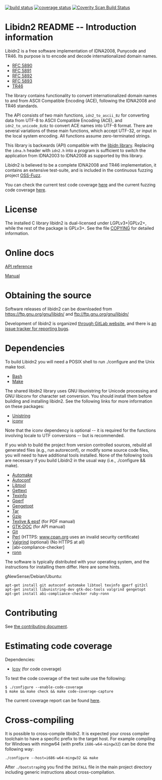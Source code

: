 [![build status](https://gitlab.com/libidn/libidn2/badges/master/build.svg)](https://gitlab.com/libidn/libidn2/pipelines)
[![coverage status](https://gitlab.com/libidn/libidn2/badges/master/coverage.svg)](https://libidn.gitlab.io/libidn2/coverage)
[![Coverity Scan Build Status](https://scan.coverity.com/projects/12080/badge.svg)](https://scan.coverity.com/projects/libidn2)


# Libidn2 README -- Introduction information

Libidn2 is a free software implementation of IDNA2008, Punycode and TR46.
Its purpose is to encode and decode internationalized domain names.

 * [RFC 5890](https://tools.ietf.org/html/rfc5890)
 * [RFC 5891](https://tools.ietf.org/html/rfc5891)
 * [RFC 5892](https://tools.ietf.org/html/rfc5892)
 * [RFC 5893](https://tools.ietf.org/html/rfc5893)
 * [TR46](http://www.unicode.org/reports/tr46/)

The library contains functionality to convert internationalized domain names
to and from ASCII Compatible Encoding (ACE), following the IDNA2008 and TR46
standards.

The API consists of two main functions, ```idn2_to_ascii_8z``` for
converting data from UTF-8 to ASCII Compatible Encoding (ACE), and
```idn2_to_unicode_8z8z``` to convert ACE names into UTF-8
format. There are several variations of these main functions, which
accept UTF-32, or input in the local system encoding. All functions
assume zero-terminated strings.

This library is backwards (API) compatible with the [libidn
library](https://www.gnu.org/software/libidn/).  Replacing the
```idna.h``` header with ```idn2.h``` into a program is sufficient to
switch the application from IDNA2003 to IDNA2008 as supported by this
library.

Libidn2 is believed to be a complete IDNA2008 and TR46 implementation,
it contains an extensive test-suite, and is included in the continuous
fuzzing project [OSS-Fuzz](https://bugs.chromium.org/p/oss-fuzz/issues/list?q=libidn2).

You can check the current test code coverage [here](https://libidn.gitlab.io/libidn2/coverage/index.html)
and the current fuzzing code coverage [here](https://libidn.gitlab.io/libidn2/fuzz-coverage/index.html).


# License

The installed C library libidn2 is dual-licensed under LGPLv3+|GPLv2+,
while the rest of the package is GPLv3+.  See the file
[COPYING](COPYING) for detailed information.


# Online docs

[API reference](https://libidn.gitlab.io/libidn2/reference/api-index-full.html)

[Manual](https://libidn.gitlab.io/libidn2/manual/libidn2.html)


# Obtaining the source

Software releases of libidn2 can be downloaded from
https://ftp.gnu.org/gnu/libidn/ and ftp://ftp.gnu.org/gnu/libidn/

Development of libidn2 is organized [through GitLab website](https://gitlab.com/libidn/libidn2),
and there is [an issue tracker for reporting bugs](https://gitlab.com/libidn/libidn2/issues).


# Dependencies

To build Libidn2 you will need a POSIX shell to run ./configure and
the Unix make tool.

 * [Bash](https://www.gnu.org/software/bash/)
 * [Make](https://www.gnu.org/software/make/)

The shared libidn2 library uses GNU libunistring for Unicode
processing and GNU libiconv for character set conversion.  You should
install them before building and installing libidn2.  See the
following links for more information on these packages:

 * [Unistring](https://www.gnu.org/software/libunistring/)
 * [iconv](https://www.gnu.org/software/libiconv/)

Note that the iconv dependency is optional -- it is required for the
functions involving locale to UTF conversions -- but is recommended.

If you wish to build the project from version controlled sources,
rebuild all generated files (e.g., run autoreconf), or modify some
source code files, you will need to have additional tools installed.
None of the following tools are necessary if you build Libidn2 in the
usual way (i.e., ./configure && make).

 * [Automake](https://www.gnu.org/software/automake/)
 * [Autoconf](https://www.gnu.org/software/autoconf/)
 * [Libtool](https://www.gnu.org/software/libtool/)
 * [Gettext](https://www.gnu.org/software/gettext/)
 * [Texinfo](https://www.gnu.org/software/texinfo/)
 * [Gperf](https://www.gnu.org/software/gperf/)
 * [Gengetopt](https://www.gnu.org/software/gengetopt/)
 * [Tar](https://www.gnu.org/software/tar/)
 * [Gzip](https://www.gnu.org/software/gzip/)
 * [Texlive & epsf](https://www.tug.org/texlive/) (for PDF manual)
 * [GTK-DOC](https://www.gtk.org/gtk-doc/) (for API manual)
 * [Git](https://git-scm.com/)
 * [Perl](https://www.cpan.org/) (HTTPS: www.cpan.org uses an invalid security certificate)
 * [Valgrind](http://valgrind.org/) (optional) (No HTTPS at all)
 * [abi-compliance-checker]
 * [ronn](https://rtomayko.github.io/ronn/)

The software is typically distributed with your operating system, and
the instructions for installing them differ.  Here are some hints.

gNewSense/Debian/Ubuntu:
```
apt-get install git autoconf automake libtool texinfo gperf git2cl
apt-get install libunistring-dev gtk-doc-tools valgrind gengetopt
apt-get install abi-compliance-checker ruby-ronn
```


# Contributing

See [the contributing document](CONTRIBUTING.md).


# Estimating code coverage

Dependencies:
 * [lcov](https://linux-test-project.github.io/) (for code coverage)

To test the code coverage of the test suite use the following:
```
$ ./configure --enable-code-coverage
$ make && make check && make code-coverage-capture
```

The current coverage report can be found [here](https://libidn.gitlab.io/libidn2/coverage/).


# Cross-compiling

It is possible to cross-compile libidn2.  It is expected your cross
compiler toolchain to have a specific prefix to the target host.  For
example compiling for Windows with mingw64 (with prefix
```i686-w64-mingw32```) can be done the following way:

```
./configure --host=i686-w64-mingw32 && make
```

After `./bootstrap`ing you find the `INSTALL` file in the main project
directory including generic instructions about cross-compilation.
